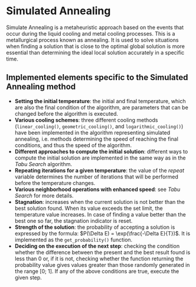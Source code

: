 # Simulated Annealing

Simulate Annealing is a metaheuristic approach based on the events that occur during the liquid cooling and metal cooling processes. This is a metallurgical process known as annealing. It is used to solve situations when finding a solution that is close to the optimal global solution is more essential than determining the ideal local solution accurately in a specific time.

## Implemented elements specific to the Simulated Annealing method

- **Setting the initial temperature**: the initial and final temperature, which are also the final condition of the algorithm, are parameters that can be changed before the algorithm is executed.
- **Various cooling schemes**: three different cooling methods (`linear_cooling()`, `geometric_cooling()`, and `logarithmic_cooling()`) have been implemented in the algorithm representing simulated annealing, i.e. methods determining the speed of reaching the final conditions, and thus the speed of the algorithm.
- **Different approaches to compute the initial solution**: different ways to compute the initial solution are implemented in the same way as in the *Tabu Search* algorithm.
- **Repeating iterations for a given temperature**: the value of the *repeat* variable determines the number of iterations that will be performed before the temperature changes.
- **Various neighborhood operations with enhanced speed**: see *Tabu Search* for more details.
- **Stagnation**: increases when the current solution is not better than the best solution found. When its value exceeds the set limit, the temperature value increases. In case of finding a value better than the best one so far, the stagnation indicator is reset.
- **Strength of the solution**: the probability of accepting a solution is expressed by the formula: $P(\Delta E) = \exp(\frac{-\Delta E}{T})$. It is implemented as the `get_probability()` function.
- **Deciding on the execution of the next step**: checking the condition whether the difference between the present and the best result found is less than 0 or, if it is not, checking whether the function returning the probability value gives values greater than those randomly generated in the range [0; 1]. If any of the above conditions are true, execute the given step.
